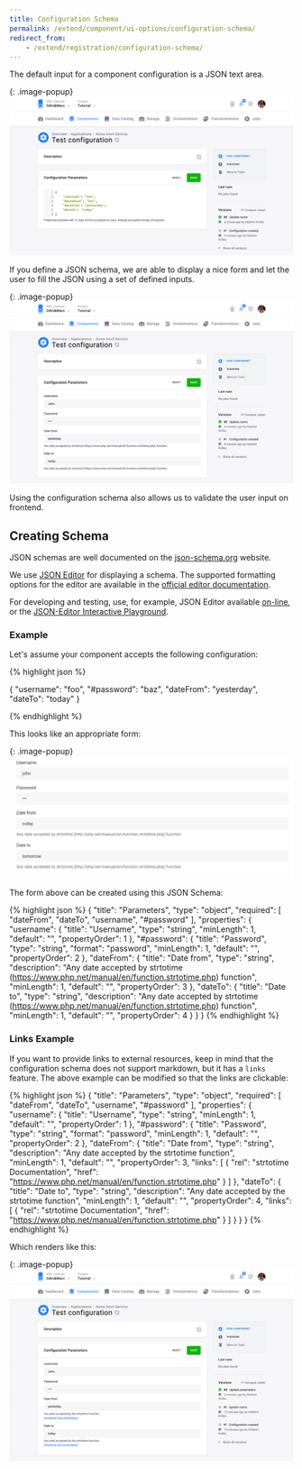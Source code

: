 ```yaml
---
title: Configuration Schema
permalink: /extend/component/ui-options/configuration-schema/
redirect_from:
    - /extend/registration/configuration-schema/
---
```


The default input for a component configuration is a JSON text area.

{: .image-popup}
![Generic configuration screenshot](/extend/component/ui-options/configuration.png)

If you define a JSON schema, we are able to display a nice form and
let the user to fill the JSON using a set of defined inputs.

{: .image-popup}
![Configuration schema](/extend/component/ui-options/configuration-schema-1.png)

Using the configuration schema also allows us to validate the user input on frontend.

## Creating Schema

JSON schemas are well documented on the [json-schema.org](https://json-schema.org/) website.

We use [JSON Editor](https://github.com/json-editor/json-editor) for displaying a schema.
The supported formatting options for
the editor are available in the [official editor documentation](https://github.com/json-editor/json-editor#format).

For developing and testing,
use, for example, JSON Editor available [on-line](http://jeremydorn.com/json-editor/), or the
[JSON-Editor Interactive Playground](https://pmk65.github.io/jedemov2/dist/demo.html).

### Example
Let's assume your component accepts the following configuration:

{% highlight json %}

{
    "username": "foo",
    "#password": "baz",
    "dateFrom": "yesterday",
    "dateTo": "today"
}

{% endhighlight %}

This looks like an appropriate form:

{: .image-popup}
![Configuration form](/extend/component/ui-options/form.png)

The form above can be created using this JSON Schema:

{% highlight json %}
{
    "title": "Parameters",
    "type": "object",
    "required": [
        "dateFrom",
        "dateTo",
        "username",
        "#password"
    ],
    "properties": {
        "username": {
            "title": "Username",
            "type": "string",
            "minLength": 1,
            "default": "",
            "propertyOrder": 1
        },
        "#password": {
            "title": "Password",
            "type": "string",
            "format": "password",
            "minLength": 1,
            "default": "",
            "propertyOrder": 2
        },
        "dateFrom": {
            "title": "Date from",
            "type": "string",
            "description": "Any date accepted by strtotime (https://www.php.net/manual/en/function.strtotime.php) function",
            "minLength": 1,
            "default": "",
            "propertyOrder": 3
        },
        "dateTo": {
            "title": "Date to",
            "type": "string",
            "description": "Any date accepted by strtotime (https://www.php.net/manual/en/function.strtotime.php) function",
            "minLength": 1,
            "default": "",
            "propertyOrder": 4
        }
    }
}
{% endhighlight %}

### Links Example
If you want to provide links to external resources, keep in mind that the configuration schema does not support markdown, 
but it has a `links` feature. The above example can be modified so that the links are clickable:

{% highlight json %}
{
    "title": "Parameters",
    "type": "object",
    "required": [
        "dateFrom",
        "dateTo",
        "username",
        "#password"
    ],
    "properties": {
        "username": {
            "title": "Username",
            "type": "string",
            "minLength": 1,
            "default": "",
            "propertyOrder": 1
        },
        "#password": {
            "title": "Password",
            "type": "string",
            "format": "password",
            "minLength": 1,
            "default": "",
            "propertyOrder": 2
        },
        "dateFrom": {
            "title": "Date from",
            "type": "string",
            "description": "Any date accepted by the strtotime function",            
            "minLength": 1,
            "default": "",
            "propertyOrder": 3,
            "links": [
                {
                    "rel": "strtotime Documentation",
                    "href": "https://www.php.net/manual/en/function.strtotime.php"
                }
            ]
        },
        "dateTo": {
            "title": "Date to",
            "type": "string",
            "description": "Any date accepted by the strtotime function",
            "minLength": 1,
            "default": "",
            "propertyOrder": 4,
            "links": [
                {
                    "rel": "strtotime Documentation",
                    "href": "https://www.php.net/manual/en/function.strtotime.php"
                }
            ]
        }
    }
}
{% endhighlight %}

Which renders like this:

{: .image-popup}
![Configuration Schema with links](/extend/component/ui-options/configuration-schema-2.png)
